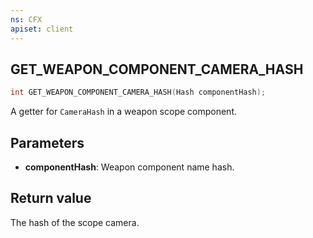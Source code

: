```yaml
---
ns: CFX
apiset: client
---
```

## GET_WEAPON_COMPONENT_CAMERA_HASH

```c
int GET_WEAPON_COMPONENT_CAMERA_HASH(Hash componentHash);
```

A getter for `CameraHash` in a weapon scope component.

## Parameters
* **componentHash**: Weapon component name hash.

## Return value
The hash of the scope camera.
